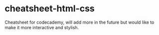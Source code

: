 # cheatsheet-html-css
Cheatsheet for codecademy, will add more in the future but would like to make it more interactive and stylish. 

